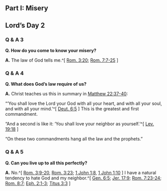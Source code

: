 ## Part I: Misery

## Lord’s Day 2

### Q & A 3
**Q. How do you come to know your misery?**

**A.** The law of God tells me.^[ [Rom. 3:20](https://www.biblegateway.com/passage/?search=Rom.+3%3A20&version=ESV); [Rom. 7:7-25](https://www.biblegateway.com/passage/?search=Rom.+7%3A7-25&version=ESV) ]

### Q & A 4
**Q. What does God’s law require of us?**

**A.** Christ teaches us this in summary in [Matthew 22:37-40](https://www.biblegateway.com/passage/?search=Matthew+22%3A37-40&version=ESV):

“‘You shall love the Lord your God
with all your heart,
and with all your soul,
and with all your mind.’^[ [Deut. 6:5](https://www.biblegateway.com/passage/?search=Deut.+6%3A5&version=ESV) ]
This is the greatest and first commandment.

“And a second is like it:
‘You shall love your neighbor as yourself.’^[ [Lev. 19:18](https://www.biblegateway.com/passage/?search=Lev.+19%3A18&version=ESV) ]

“On these two commandments hang
all the law and the prophets.”

### Q & A 5
**Q. Can you live up to all this perfectly?**

**A.** No.^[ [Rom. 3:9-20](https://www.biblegateway.com/passage/?search=Rom.+3%3A9-20&version=ESV), [Rom. 3:23](https://www.biblegateway.com/passage/?search=Rom.+3%3A23&version=ESV); [1 John 1:8](https://www.biblegateway.com/passage/?search=1+John+1%3A8&version=ESV), [1 John 1:10](https://www.biblegateway.com/passage/?search=1+John+1%3A10&version=ESV) ]
I have a natural tendency
to hate God and my neighbor.^[ [Gen. 6:5](https://www.biblegateway.com/passage/?search=Gen.+6%3A5&version=ESV); [Jer. 17:9](https://www.biblegateway.com/passage/?search=Jer.+17%3A9&version=ESV); [Rom. 7:23-24](https://www.biblegateway.com/passage/?search=Rom.+7%3A23-24&version=ESV); [Rom. 8:7](https://www.biblegateway.com/passage/?search=Rom.+8%3A7&version=ESV); [Eph. 2:1-3](https://www.biblegateway.com/passage/?search=Eph.+2%3A1-3&version=ESV); [Titus 3:3](https://www.biblegateway.com/passage/?search=Titus+3%3A3&version=ESV) ]

